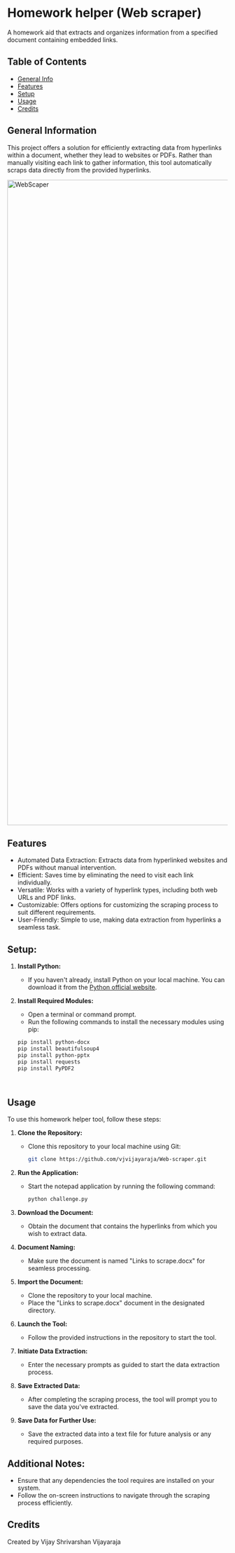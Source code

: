 # Homework helper (Web scraper)
A homework aid that extracts and organizes information from a specified document containing embedded links.

## Table of Contents
* [General Info](#general-information)
* [Features](#features)
* [Setup](#setup)
* [Usage](#usage)
* [Credits](#credits)


## General Information
This project offers a solution for efficiently extracting data from hyperlinks within a document, whether they lead to websites or PDFs. Rather than manually visiting each link to gather information, this tool automatically scraps data directly from the provided hyperlinks.

<img width="1472" alt="WebScaper" src="https://github.com/user-attachments/assets/84ecf045-4283-407b-9cc2-d3984c94216a">


## Features
* Automated Data Extraction: Extracts data from hyperlinked websites and PDFs without manual intervention.
* Efficient: Saves time by eliminating the need to visit each link individually.
* Versatile: Works with a variety of hyperlink types, including both web URLs and PDF links.
* Customizable: Offers options for customizing the scraping process to suit different requirements.
* User-Friendly: Simple to use, making data extraction from hyperlinks a seamless task.




## Setup:

1. **Install Python:**
   - If you haven't already, install Python on your local machine. You can download it from the [Python official website](https://www.python.org/).

2. **Install Required Modules:**
   - Open a terminal or command prompt.
   - Run the following commands to install the necessary modules using pip:

   ```bash
   pip install python-docx
   pip install beautifulsoup4
   pip install python-pptx
   pip install requests
   pip install PyPDF2




## Usage

To use this homework helper tool, follow these steps:

1. **Clone the Repository:**
   - Clone this repository to your local machine using Git:
     ```bash
     git clone https://github.com/vjvijayaraja/Web-scraper.git
     ```
2. **Run the Application:**
   - Start the notepad application by running the following command:
     ```bash
     python challenge.py
     ```

3. **Download the Document:**
   - Obtain the document that contains the hyperlinks from which you wish to extract data.

4. **Document Naming:**
   - Make sure the document is named "Links to scrape.docx" for seamless processing.

5. **Import the Document:**
   - Clone the repository to your local machine.
   - Place the "Links to scrape.docx" document in the designated directory.

6. **Launch the Tool:**
   - Follow the provided instructions in the repository to start the tool.

7. **Initiate Data Extraction:**
   - Enter the necessary prompts as guided to start the data extraction process.

8. **Save Extracted Data:**
   - After completing the scraping process, the tool will prompt you to save the data you've extracted.

9. **Save Data for Further Use:**
   - Save the extracted data into a text file for future analysis or any required purposes.

## Additional Notes:
* Ensure that any dependencies the tool requires are installed on your system.
* Follow the on-screen instructions to navigate through the scraping process efficiently.


## Credits
Created by Vijay Shrivarshan Vijayaraja  

